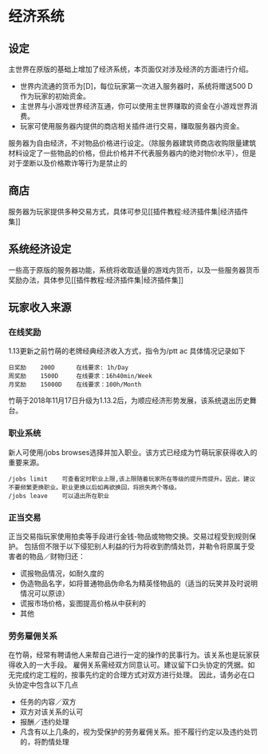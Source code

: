 # 经济系统

## 设定

主世界在原版的基础上增加了经济系统，本页面仅对涉及经济的方面进行介绍。

* 世界内流通的货币为\[D\]，每位玩家第一次进入服务器时，系统将赠送500 D 作为玩家的初始资金。
* 主世界与小游戏世界经济互通，你可以使用主世界赚取的资金在小游戏世界消费。
* 玩家可使用服务器内提供的商店相关插件进行交易，赚取服务器内资金。

服务器为自由经济，不对物品价格进行设定。（除服务器建筑师商店收购限量建筑材料设定了一些物品的价格，但此价格并不代表服务器内的绝对物价水平），但是对于垄断以及价格欺诈等行为是禁止的

## 商店

服务器为玩家提供多种交易方式，具体可参见\[\[插件教程:经济插件集\|经济插件集\]\]

## 系统经济设定

一些高于原版的服务器功能，系统将收取适量的游戏内货币，以及一些服务器货币奖励办法，具体参见\[\[插件教程:经济插件集\|经济插件集\]\]

## 玩家收入来源

### 在线奖励
1.13更新之前竹萌的老牌经典经济收入方式，指令为/ptt ac 具体情况记录如下

    日奖励    200D      在线要求: 1h/Day
    周奖励    1500D     在线要求：16h40min/Week
    月奖励    15000D    在线要求：100h/Month

竹萌于2018年11月17日升级为1.13.2后，为顺应经济形势发展，该系统退出历史舞台。

### 职业系统
新人可使用/jobs browses选择并加入职业。该方式已经成为竹萌玩家获得收入的重要来源。

    /jobs limit    可查看定时职业上限,该上限随着玩家所在等级的提升而提升。因此，建议不要频繁更换职业。职业更换以后如再欲换回，将损失两个等级。
    /jobs leave    可以退出所在职业

### 正当交易
正当交易指玩家使用拍卖等手段进行金钱-物品或物物交换。交易过程受到规则保护。
包括但不限于以下侵犯别人利益的行为将收到酌情处罚，并勒令将原属于受害者的物品／财物归还：
* 谎报物品情况，如耐久度的
* 伪造物品名字，如将普通物品伪命名为精英怪物品的（适当的玩笑并及时说明情况可以原谅）
* 谎报市场价格，妄图提高价格从中获利的
* 其他


### 劳务雇佣关系
在竹萌，经常有聘请他人来帮自己进行一定的操作的民事行为。该关系也是玩家获得收入的一大手段。
雇佣关系需经双方同意认可。建议留下口头协定的凭据。如无完成约定工程的，按事先约定的合理方式对双方进行处理。
因此，请务必在口头协定中包含以下几点
* 任务的内容／双方
* 双方对该关系的认可
* 报酬／违约处理
* 凡含有以上几条的，视为受保护的劳务雇佣关系。拒不履行约定以及违约处罚的，将酌情处理

